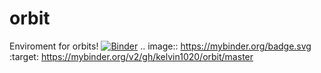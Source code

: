 # orbit
Enviroment for orbits!
[![Binder](https://mybinder.org/badge.svg)](https://mybinder.org/v2/gh/kelvin1020/orbit/master)
.. image:: https://mybinder.org/badge.svg :target: https://mybinder.org/v2/gh/kelvin1020/orbit/master